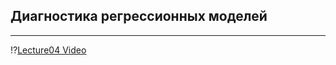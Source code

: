 <!--

author:     Alexander Trofimov
attribute:  **Editor:** Daria Gudkova
email:    
date:       21/02/2025
version:    0.1
language:   en
narrator:   English

icon:    ./icon.png
logo:    ./course_logo.png

comment:  Курс "Введение в машинное обучение"

link:     ./custom.css

import:   ./macro.md

-->


## Диагностика регрессионных моделей
-----

!?[Lecture04 Video](https://www.youtube.com/watch?v=8pTEmbeENF4)
